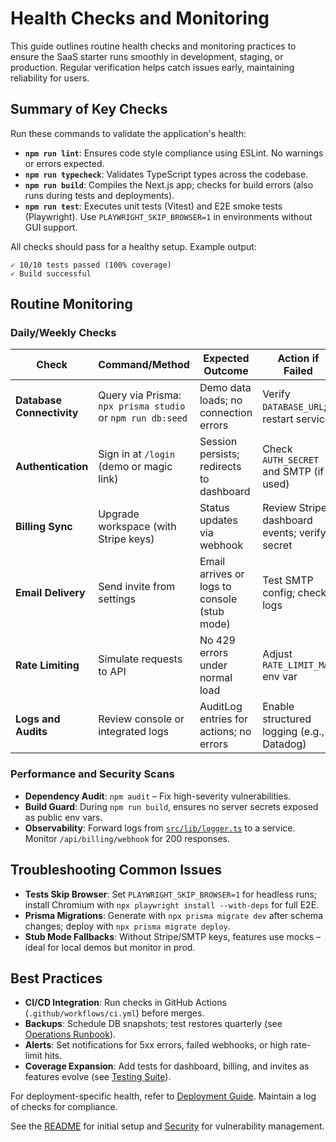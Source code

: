 # Health Checks and Monitoring

This guide outlines routine health checks and monitoring practices to ensure the SaaS starter runs smoothly in development, staging, or production. Regular verification helps catch issues early, maintaining reliability for users.

## Summary of Key Checks

Run these commands to validate the application's health:

- **`npm run lint`**: Ensures code style compliance using ESLint. No warnings or errors expected.
- **`npm run typecheck`**: Validates TypeScript types across the codebase.
- **`npm run build`**: Compiles the Next.js app; checks for build errors (also runs during tests and deployments).
- **`npm run test`**: Executes unit tests (Vitest) and E2E smoke tests (Playwright). Use `PLAYWRIGHT_SKIP_BROWSER=1` in environments without GUI support.

All checks should pass for a healthy setup. Example output:
```
✓ 10/10 tests passed (100% coverage)
✓ Build successful
```

## Routine Monitoring

### Daily/Weekly Checks

| Check | Command/Method | Expected Outcome | Action if Failed |
|-------|----------------|------------------|------------------|
| **Database Connectivity** | Query via Prisma: `npx prisma studio` or `npm run db:seed` | Demo data loads; no connection errors | Verify `DATABASE_URL`; restart service |
| **Authentication** | Sign in at `/login` (demo or magic link) | Session persists; redirects to dashboard | Check `AUTH_SECRET` and SMTP (if used) |
| **Billing Sync** | Upgrade workspace (with Stripe keys) | Status updates via webhook | Review Stripe dashboard events; verify secret |
| **Email Delivery** | Send invite from settings | Email arrives or logs to console (stub mode) | Test SMTP config; check logs |
| **Rate Limiting** | Simulate requests to API | No 429 errors under normal load | Adjust `RATE_LIMIT_MAX` env var |
| **Logs and Audits** | Review console or integrated logs | AuditLog entries for actions; no errors | Enable structured logging (e.g., Datadog) |

### Performance and Security Scans

- **Dependency Audit**: `npm audit` – Fix high-severity vulnerabilities.
- **Build Guard**: During `npm run build`, ensures no server secrets exposed as public env vars.
- **Observability**: Forward logs from [`src/lib/logger.ts`](../../../src/lib/logger.ts) to a service. Monitor `/api/billing/webhook` for 200 responses.

## Troubleshooting Common Issues

- **Tests Skip Browser**: Set `PLAYWRIGHT_SKIP_BROWSER=1` for headless runs; install Chromium with `npx playwright install --with-deps` for full E2E.
- **Prisma Migrations**: Generate with `npx prisma migrate dev` after schema changes; deploy with `npx prisma migrate deploy`.
- **Stub Mode Fallbacks**: Without Stripe/SMTP keys, features use mocks – ideal for local demos but monitor in prod.

## Best Practices

- **CI/CD Integration**: Run checks in GitHub Actions (`.github/workflows/ci.yml`) before merges.
- **Backups**: Schedule DB snapshots; test restores quarterly (see [Operations Runbook](ops.md)).
- **Alerts**: Set notifications for 5xx errors, failed webhooks, or high rate-limit hits.
- **Coverage Expansion**: Add tests for dashboard, billing, and invites as features evolve (see [Testing Suite](features.md#testing-suite)).

For deployment-specific health, refer to [Deployment Guide](deploy.md). Maintain a log of checks for compliance.

See the [README](../README.md) for initial setup and [Security](security.md) for vulnerability management.